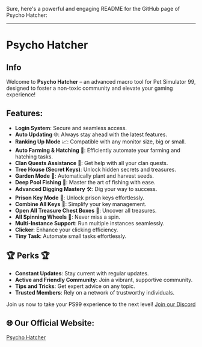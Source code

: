 Sure, here's a powerful and engaging README for the GitHub page of Psycho Hatcher:

---

# Psycho Hatcher

## Info
Welcome to **Psycho Hatcher** – an advanced macro tool for Pet Simulator 99, designed to foster a non-toxic community and elevate your gaming experience!

## Features:
- **Login System**: Secure and seamless access.
- **Auto Updating** 🌐: Always stay ahead with the latest features.
- **Ranking Up Mode** 📈: Compatible with any monitor size, big or small.
- **Auto Farming & Hatching** 🌾: Efficiently automate your farming and hatching tasks.
- **Clan Quests Assistance** 🔑: Get help with all your clan quests.
- **Tree House (Secret Keys)**: Unlock hidden secrets and treasures.
- **Garden Mode** 🌱: Automatically plant and harvest seeds.
- **Deep Pool Fishing** 🎣: Master the art of fishing with ease.
- **Advanced Digging Mastery** 🛠️: Dig your way to success.
- **Prison Key Mode** 🔐: Unlock prison keys effortlessly.
- **Combine All Keys** 🔑: Simplify your key management.
- **Open All Treasure Chest Boxes** 💎: Uncover all treasures.
- **All Spinning Wheels** 🎡: Never miss a spin.
- **Multi-Instance Support**: Run multiple instances seamlessly.
- **Clicker**: Enhance your clicking efficiency.
- **Tiny Task**: Automate small tasks effortlessly.

## 🏆 Perks 🏆
- **Constant Updates**: Stay current with regular updates.
- **Active and Friendly Community**: Join a vibrant, supportive community.
- **Tips and Tricks**: Get expert advice on any topic.
- **Trusted Members**: Rely on a network of trustworthy individuals.

Join us now to take your PS99 experience to the next level!
[Join our Discord](https://discord.gg/hRR3HpJR5h)

## 🌐 Our Official Website:
[Psycho Hatcher](https://psychohatcher.com/)
